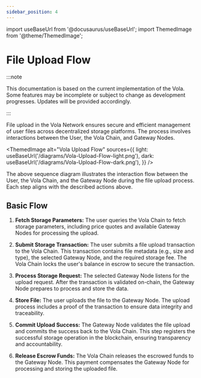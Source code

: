 ```yaml
---
sidebar_position: 4
---
```


import useBaseUrl from '@docusaurus/useBaseUrl';
import ThemedImage from '@theme/ThemedImage';

# File Upload Flow

:::note

This documentation is based on the current implementation of the Vola. Some features may be incomplete or subject to change as development progresses. Updates will be provided accordingly.

:::

File upload in the Vola Network ensures secure and efficient management of user files across decentralized storage platforms. The process involves interactions between the User, the Vola Chain, and Gateway Nodes.

<ThemedImage
alt="Vola Upload Flow"
sources={{
    light: useBaseUrl('/diagrams/Vola-Upload-Flow-light.png'),
    dark: useBaseUrl('/diagrams/Vola-Upload-Flow-dark.png'),
  }}
/>

The above sequence diagram illustrates the interaction flow between the User, the Vola Chain, and the Gateway Node during the file upload process. Each step aligns with the described actions above.

## Basic Flow

1. **Fetch Storage Parameters:**
   The user queries the Vola Chain to fetch storage parameters, including price quotes and available Gateway Nodes for processing the upload.

2. **Submit Storage Transaction:**
   The user submits a file upload transaction to the Vola Chain. This transaction contains file metadata (e.g., size and type), the selected Gateway Node, and the required storage fee. The Vola Chain locks the user's balance in escrow to secure the transaction.

3. **Process Storage Request:**
   The selected Gateway Node listens for the upload request. After the transaction is validated on-chain, the Gateway Node prepares to process and store the data.

4. **Store File:**
   The user uploads the file to the Gateway Node. The upload process includes a proof of the transaction to ensure data integrity and traceability.

5. **Commit Upload Success:**
   The Gateway Node validates the file upload and commits the success back to the Vola Chain. This step registers the successful storage operation in the blockchain, ensuring transparency and accountability.

6. **Release Escrow Funds:**
   The Vola Chain releases the escrowed funds to the Gateway Node. This payment compensates the Gateway Node for processing and storing the uploaded file.
